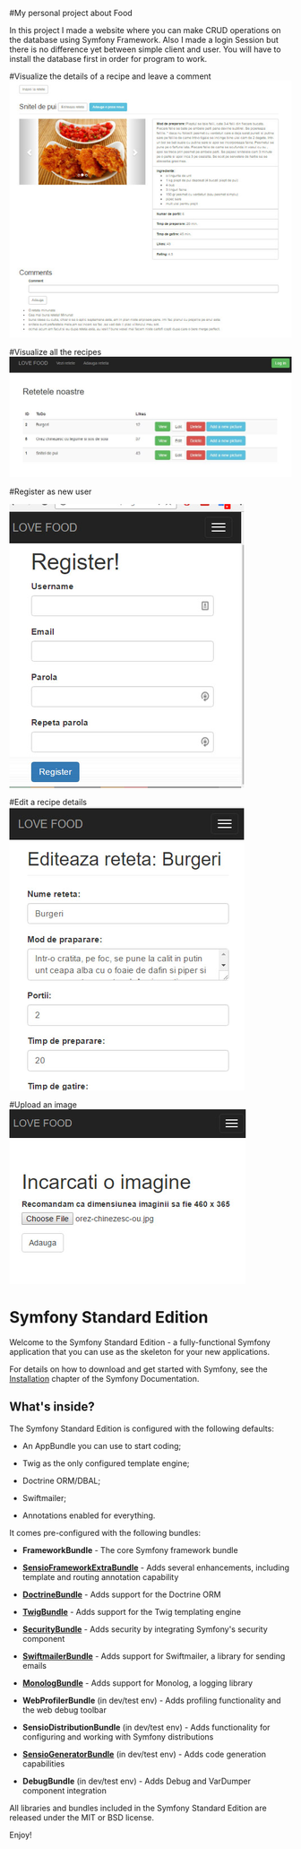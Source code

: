 #My personal project about Food

In this project I made a website where you can make CRUD operations on the database using Symfony Framework. Also I made a login Session but there is no difference yet between simple client and user.
 You will have to install the database first in order for program to work.

#Visualize the details of a recipe and leave a comment
![alt tag](https://github.com/socaciumugurel/Symfony-project/blob/master/web/pictures/Untitled-1.jpg)


#Visualize all the recipes
![alt tag](https://github.com/socaciumugurel/Symfony-project/blob/master/web/pictures/Capture.JPG)


#Register as new user

![alt tag](https://github.com/socaciumugurel/Symfony-project/blob/master/web/pictures/Untitlede-1.jpg)


#Edit a recipe details
![alt tag](https://github.com/socaciumugurel/Symfony-project/blob/master/web/pictures/Untitlerrd-1.jpg)


#Upload an image
![alt tag](https://github.com/socaciumugurel/Symfony-project/blob/master/web/pictures/Untitleed-1.jpg)


Symfony Standard Edition
========================

Welcome to the Symfony Standard Edition - a fully-functional Symfony
application that you can use as the skeleton for your new applications.

For details on how to download and get started with Symfony, see the
[Installation][1] chapter of the Symfony Documentation.

What's inside?
--------------

The Symfony Standard Edition is configured with the following defaults:

  * An AppBundle you can use to start coding;

  * Twig as the only configured template engine;

  * Doctrine ORM/DBAL;

  * Swiftmailer;

  * Annotations enabled for everything.

It comes pre-configured with the following bundles:

  * **FrameworkBundle** - The core Symfony framework bundle

  * [**SensioFrameworkExtraBundle**][6] - Adds several enhancements, including
    template and routing annotation capability

  * [**DoctrineBundle**][7] - Adds support for the Doctrine ORM

  * [**TwigBundle**][8] - Adds support for the Twig templating engine

  * [**SecurityBundle**][9] - Adds security by integrating Symfony's security
    component

  * [**SwiftmailerBundle**][10] - Adds support for Swiftmailer, a library for
    sending emails

  * [**MonologBundle**][11] - Adds support for Monolog, a logging library

  * **WebProfilerBundle** (in dev/test env) - Adds profiling functionality and
    the web debug toolbar

  * **SensioDistributionBundle** (in dev/test env) - Adds functionality for
    configuring and working with Symfony distributions

  * [**SensioGeneratorBundle**][13] (in dev/test env) - Adds code generation
    capabilities

  * **DebugBundle** (in dev/test env) - Adds Debug and VarDumper component
    integration

All libraries and bundles included in the Symfony Standard Edition are
released under the MIT or BSD license.

Enjoy!

[1]:  https://symfony.com/doc/3.2/setup.html
[6]:  https://symfony.com/doc/current/bundles/SensioFrameworkExtraBundle/index.html
[7]:  https://symfony.com/doc/3.2/doctrine.html
[8]:  https://symfony.com/doc/3.2/templating.html
[9]:  https://symfony.com/doc/3.2/security.html
[10]: https://symfony.com/doc/3.2/email.html
[11]: https://symfony.com/doc/3.2/logging.html
[12]: https://symfony.com/doc/3.2/assetic/asset_management.html
[13]: https://symfony.com/doc/current/bundles/SensioGeneratorBundle/index.html
